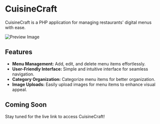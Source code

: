 <!-- Basic README -->

# CuisineCraft

CuisineCraft is a PHP application for managing restaurants' digital menus with ease.

<!-- add an image -->

![Preview Image]('assets/preview.png')

## Features

- **Menu Management:** Add, edit, and delete menu items effortlessly.
- **User-Friendly Interface:** Simple and intuitive interface for seamless navigation.
- **Category Organization:** Categorize menu items for better organization.
- **Image Uploads:** Easily upload images for menu items to enhance visual appeal.

## Coming Soon

Stay tuned for the live link to access CuisineCraft!
